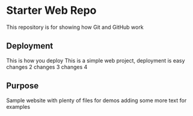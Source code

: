 # Starter Web Repo

This repository is for showing how Git and GitHub work

## Deployment

This is how you deploy
This is a simple web project, deployment is easy
changes 2
changes 3
changes 4

## Purpose

Sample website with plenty of files for demos
adding some more text for examples


